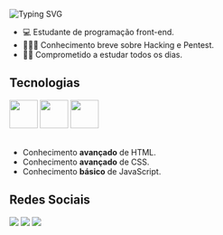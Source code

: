 ![Typing SVG](https://readme-typing-svg.demolab.com/?lines=Olá,+sou+Gabriel!;Sou+estudante+front-end!)

<div class="sobre-mim">

- 💻 Estudante de programação front-end.
- 👨🏻‍💻 Conhecimento breve sobre Hacking e Pentest.
- 💪🏼 Comprometido a estudar todos os dias.
</div>

<div class="tecnologias">
  <h2>Tecnologias</h2>
	<a href="https://www.w3.org/html/"><img width="50" src="https://user-images.githubusercontent.com/25181517/192158954-f88b5814-d510-4564-b285-dff7d6400dad.png"></a>
	<a href="https://www.w3schools.com/css/"><img width="50" src="https://user-images.githubusercontent.com/25181517/183898674-75a4a1b1-f960-4ea9-abcb-637170a00a75.png"></a>
	<a href="https://developer.mozilla.org/en-US/docs/Web/JavaScript"><img width="50" src="https://user-images.githubusercontent.com/25181517/117447155-6a868a00-af3d-11eb-9cfe-245df15c9f3f.png"></a>
</div>
<br>

<div class="tecnologias-text">

  - Conhecimento <strong>avançado</strong> de HTML.
  - Conhecimento <strong>avançado</strong> de CSS.
  - Conhecimento <strong>básico</strong> de JavaScript.
</div>

<div class="redes-ociais">
<h2>Redes Sociais</h2>
	<a href="https://www.instagram.com/jake5sp/"><img src="https://img.shields.io/badge/Instagram-E4405F?style=for-the-badge&logo=instagram&logoColor=white"></a>
	<a href="https://twitter.com/Solitudesx5"><img src="https://img.shields.io/badge/Twitter-1DA1F2?style=for-the-badge&logo=twitter&logoColor=white"></a>
	<a href="https://discord.com/users/1072623547870093403"><img src="https://img.shields.io/badge/Discord-7289DA?style=for-the-badge&logo=discord&logoColor=white"></a>
</div>


